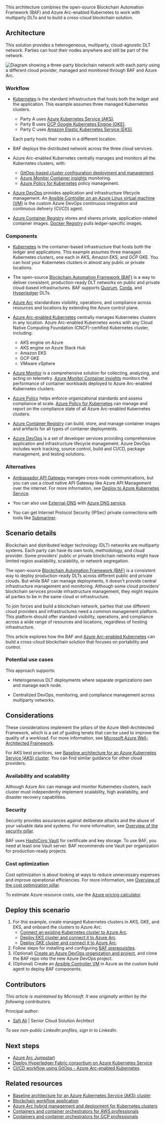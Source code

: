 This architecture combines the open-source Blockchain Automation Framework (BAF) and Azure Arc-enabled Kubernetes to work with multiparty DLTs and to build a cross-cloud blockchain solution.

## Architecture

This solution provides a heterogeneous, multiparty, cloud-agnostic DLT network. Parties can host their nodes anywhere and still be part of the network.

![Diagram showing a three-party blockchain network with each party using a different cloud provider, managed and monitored through BAF and Azure Arc.](media/multi-cloud-blockchain-network.png)

### Workflow

- [Kubernetes](https://kubernetes.io) is the standard infrastructure that hosts both the ledger and the application. This example assumes three managed Kubernetes clusters.
  - Party A uses [Azure Kubernetes Service (AKS)](/azure/aks/intro-kubernetes).
  - Party B uses [GCP Google Kubernetes Engine (GKE)](https://cloud.google.com/kubernetes-engine).
  - Party C uses [Amazon Elastic Kubernetes Service (EKS)](https://aws.amazon.com/eks/).

   Each party hosts their nodes in a different location.

- BAF deploys the distributed network across the three cloud services.

- Azure Arc-enabled Kubernetes centrally manages and monitors all the Kubernetes clusters, with:

  - [GitOps-based cluster configuration deployment and management](/azure/azure-arc/kubernetes/conceptual-configurations).
  - [Azure Monitor Container insights](/azure/azure-monitor/containers/container-insights-analyze) monitoring.
  - [Azure Policy for Kubernetes](/azure/governance/policy/concepts/policy-for-kubernetes) policy management.

- [Azure DevOps](https://dev.azure.com/) provides application and infrastructure lifecycle management. An [Ansible Controller on an Azure Linux virtual machine (VM)](https://azuredevopslabs.com/labs/vstsextend/ansible) is the custom Azure DevOps continuous integration and continuous delivery (CI/CD) agent.

- [Azure Container Registry](https://azure.microsoft.com/services/container-registry) stores and shares private, application-related container images. [Docker Registry](https://docs.docker.com/registry) pulls ledger-specific images.

### Components

- [Kubernetes](https://kubernetes.io) is the container-based infrastructure that hosts both the ledger and applications. This example assumes three managed Kubernetes clusters, one each in AKS, Amazon EKS, and GCP GKE. You can host your Kubernetes clusters in almost any public or private locations.

- The open-source [Blockchain Automation Framework (BAF)](https://blockchain-automation-framework.readthedocs.io) is a way to deliver consistent, production-ready DLT networks on public and private cloud-based infrastructures. BAF supports [Quorum](https://consensys.net/quorum/), [Corda](https://www.corda.net), and [Hyperledger](https://www.hyperledger.org) DLTs.

- [Azure Arc](https://azure.microsoft.com/services/azure-arc) standardizes visibility, operations, and compliance across resources and locations by extending the Azure control plane.

- [Azure Arc-enabled Kubernetes](/azure/azure-arc/kubernetes/overview) centrally manages Kubernetes clusters in any location. Azure Arc-enabled Kubernetes works with any Cloud Native Computing Foundation (CNCF)-certified Kubernetes cluster, including:

  - AKS engine on Azure
  - AKS engine on Azure Stack Hub
  - Amazon EKS
  - GCP GKE
  - VMware vSphere

- [Azure Monitor](https://azure.microsoft.com/services/monitor) is a comprehensive solution for collecting, analyzing, and acting on telemetry. [Azure Monitor Container insights](/azure/azure-monitor/containers/container-insights-overview) monitors the performance of container workloads deployed to Azure Arc-enabled Kubernetes clusters.

- [Azure Policy](https://azure.microsoft.com/services/azure-policy) helps enforce organizational standards and assess compliance at scale. [Azure Policy for Kubernetes](/azure/governance/policy/concepts/policy-for-kubernetes) can manage and report on the compliance state of all Azure Arc-enabled Kubernetes clusters.

- [Azure Container Registry](https://azure.microsoft.com/services/container-registry) can build, store, and manage container images and artifacts for all types of container deployments.

- [Azure DevOps](https://azure.microsoft.com/services/devops) is a set of developer services providing comprehensive application and infrastructure lifecycle management. Azure DevOps includes work tracking, source control, build and CI/CD, package management, and testing solutions.

### Alternatives

- [Ambassador API Gateway](https://www.getambassador.io/products/api-gateway) manages cross-node communications, but you can use a cloud native API Gateway like Azure API Management over the internet. For more information, see [Deploy to Azure Kubernetes Service](/azure/api-management/how-to-deploy-self-hosted-gateway-azure-kubernetes-service).

- You can also use [External-DNS](https://github.com/kubernetes-sigs/external-dns) with [Azure DNS service](https://azure.microsoft.com/services/dns).

- You can get Internet Protocol Security (IPSec) private connections with tools like [Submariner](https://submariner.io).

## Scenario details

Blockchain and distributed ledger technology (DLT) networks are multiparty systems. Each party can have its own tools, methodology, and cloud provider. Some providers' public or private blockchain networks might have limited region availability, scalability, or network segregation.

The open-source [Blockchain Automation Framework (BAF)](https://blockchain-automation-framework.readthedocs.io/) is a consistent way to deploy production-ready DLTs across different public and private clouds. But while BAF can manage deployments, it doesn't provide central infrastructure management and monitoring. Although some cloud providers' blockchain services provide infrastructure management, they might require all parties to be in the same cloud or infrastructure.

To join forces and build a blockchain network, parties that use different cloud providers and infrastructures need a common management platform. This platform should offer standard visibility, operations, and compliance across a wide range of resources and locations, regardless of hosting infrastructure.

This article explores how the BAF and [Azure Arc-enabled Kubernetes](/azure/azure-arc/kubernetes/overview) can build a cross-cloud blockchain solution that focuses on portability and control.

### Potential use cases

This approach supports:

- Heterogeneous DLT deployments where separate organizations own and manage each node.

- Centralized DevOps, monitoring, and compliance management across multiparty networks.

## Considerations

These considerations implement the pillars of the Azure Well-Architected Framework, which is a set of guiding tenets that can be used to improve the quality of a workload. For more information, see [Microsoft Azure Well-Architected Framework](/azure/architecture/framework).

For AKS best practices, see [Baseline architecture for an Azure Kubernetes Service (AKS) cluster](/azure/architecture/reference-architectures/containers/aks/baseline-aks). You can find similar guidance for other cloud providers.

### Availability and scalability

Although Azure Arc can manage and monitor Kubernetes clusters, each cluster must independently implement scalability, high availability, and disaster recovery capabilities.

### Security

Security provides assurances against deliberate attacks and the abuse of your valuable data and systems. For more information, see [Overview of the security pillar](/azure/architecture/framework/security/overview).

BAF uses [HashiCorp Vault](https://www.hashicorp.com/products/vault) for certificate and key storage. To use BAF, you need at least one Vault server. BAF recommends one Vault per organization for production-ready projects.

### Cost optimization

Cost optimization is about looking at ways to reduce unnecessary expenses and improve operational efficiencies. For more information, see [Overview of the cost optimization pillar](/azure/architecture/framework/cost/overview).

To estimate Azure resource costs, use the [Azure pricing calculator](https://azure.microsoft.com/pricing/calculator).

## Deploy this scenario

1. For this example, create managed Kubernetes clusters in AKS, GKE, and EKS, and onboard the clusters to Azure Arc.
   - [Connect an existing Kubernetes cluster to Azure Arc](https://azurearcjumpstart.com/azure_arc_jumpstart/azure_arc_k8s/general/onboard_k8s).
   - [Deploy EKS cluster and connect it to Azure Arc](https://azurearcjumpstart.com/azure_arc_jumpstart/azure_arc_k8s/eks/eks_terraform).
   - [Deploy GKE cluster and connect it to Azure Arc](https://azurearcjumpstart.com/azure_arc_jumpstart/azure_arc_k8s/gke/gke_terraform).
1. Follow steps for installing and configuring [BAF prerequisites](https://blockchain-automation-framework.readthedocs.io/en/latest/prerequisites.html).
1. (Optional) [Create an Azure DevOps organization and project](/azure/devops/organizations/accounts/create-organization), and clone the BAF repo into the new Azure DevOps project.
1. (Optional) Create an [Ansible Controller VM](https://azuredevopslabs.com/labs/vstsextend/ansible) in Azure as the custom build agent to deploy BAF components.

## Contributors

*This article is maintained by Microsoft. It was originally written by the following contributors.*

Principal author:

* [Safi Ali](https://uk.linkedin.com/in/saffieldin) | Senior Cloud Solution Architect

*To see non-public LinkedIn profiles, sign in to LinkedIn.*

## Next steps

- [Azure Arc Jumpstart](https://aka.ms/AzureArcJumpstart)
- [Deploy Hyperledger Fabric consortium on Azure Kubernetes Service](/azure/blockchain/templates/hyperledger-fabric-consortium-azure-kubernetes-service)
- [CI/CD workflow using GitOps - Azure Arc-enabled Kubernetes](/azure/azure-arc/kubernetes/conceptual-gitops-ci-cd)

## Related resources

- [Baseline architecture for an Azure Kubernetes Service (AKS) cluster](/azure/architecture/reference-architectures/containers/aks/baseline-aks)
- [Blockchain workflow application](https://azure.microsoft.com/updates/action-required-migrate-your-azure-blockchain-service-data-by-10-september-2021/)
- [Azure Arc hybrid management and deployment for Kubernetes clusters](../../hybrid/arc-hybrid-kubernetes.yml)
- [Containers and container orchestrators for AWS professionals](../../aws-professional/compute.md#containers-and-container-orchestrators)
- [Containers and container orchestrators for GCP professionals](../../gcp-professional/services.md#containers-and-container-orchestrators)